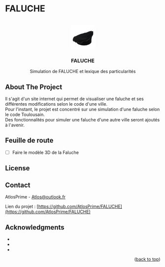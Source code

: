 # FALUCHE

<!-- PROJECT LOGO -->
<br />
<div align="center">
  <a href="https://github.com/AtlosPrime/FALUCHE/faluche-stadium.png">
    <img src="faluche-stadium.png" alt="Logo" width="80" height="80">
  </a>

<h3 align="center">FALUCHE</h3>

  <p align="center">
    Simulation de FALUCHE et lexique des particularités
</div>

<!-- ABOUT THE PROJECT -->
## About The Project

Il s'agit d'un site internet qui permet de visualiser une faluche et ses différentes modifications selon le code d'une ville.<br/>
Pour l'instant, le projet est concentré sur une simulation d'une faluche selon le code Toulousain.<br/>
Des fonctionnalités pour simuler une faluche d'une autre ville seront ajoutés à l'avenir.


<!-- Feuille de route -->
## Feuille de route

- [ ] Faire le modèle 3D de la Faluche



<!-- LICENSE -->
## License


<!-- CONTACT -->
## Contact

AtlosPrime - Atlos@outlook.fr

Lien du projet : [https://github.com/AtlosPrime/FALUCHE](https://github.com/AtlosPrime/FALUCHE)




<!-- ACKNOWLEDGMENTS -->
## Acknowledgments

* []()
* []()
* []()

<p align="right">(<a href="#readme-top">back to top</a>)</p>
